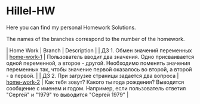 # Hillel-HW

Here you can find my personal Homework Solutions.

The names of the branches correspond to the number of the homework.

| Home Work | Branch | Description |
| ДЗ 1. Обмен значений переменных | [home-work-1](https://github.com/Vika1990Z/Hillel-HW/tree/home-work-1) | Пользователь вводит два значения.
Одно присваивается одной переменной, а второе - другой.
Необходимо поменять значения переменных так, чтобы значение первой оказалось во второй, а второй - в первой. | 
| ДЗ 2. При загрузке страницы задается два вопроса | [home-work-2](https://github.com/Vika1990Z/Hillel-HW/tree/home-work-2) | Как тебя зовут? Какого ты года рождения? Выводится сообщение с именем и годом.
Например, если пользователь ответил "Сергей" и "1979" то выводится "Сергей 1979" |


